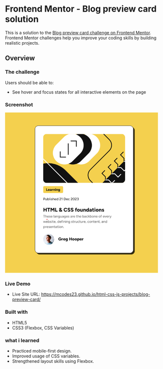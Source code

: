 # Frontend Mentor - Blog preview card solution

This is a solution to the [Blog preview card challenge on Frontend Mentor](https://www.frontendmentor.io/challenges/blog-preview-card-ckPaj01IcS). Frontend Mentor challenges help you improve your coding skills by building realistic projects.

## Overview

### The challenge

Users should be able to:

- See hover and focus states for all interactive elements on the page

### Screenshot

![](./assets/blog-review-card.png)

### Live Demo

- Live Site URL: https://mcodes23.github.io/html-css-js-projects/blog-preview-card/

### Built with

- HTML5
- CSS3 (Flexbox, CSS Variables)

### what i learned

- Practiced mobile-first design.
- Improved usage of CSS variables.
- Strengthened layout skills using Flexbox.
